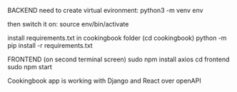 BACKEND
need to create virtual evironment:
python3 -m venv env

then switch it on:
source env/bin/activate

install requirements.txt in cookingbook folder (cd cookingbook)
python -m pip install -r requirements.txt

FRONTEND (on second terminal screen)
sudo npm install axios
cd frontend
sudo npm start


Cookingbook app is working with Django and React over openAPI
